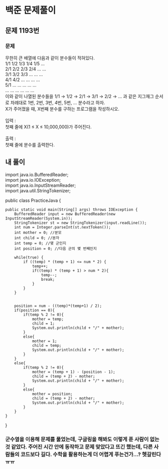 # 백준 문제풀이

## 문제 1193번
### 문제<br>
무한히 큰 배열에 다음과 같이 분수들이 적혀있다.<br>1/1	1/2	1/3	1/4	1/5	…<br>2/1	2/2	2/3	2/4	…	…<br>3/1	3/2	3/3	…	…	…<br>4/1	4/2	…	…	…	…<br>5/1	…	…	…	…	…<br>…	…	…	…	…	…<br>이와 같이 나열된 분수들을 1/1 → 1/2 → 2/1 → 3/1 → 2/2 → … 과 같은 지그재그 순서로 차례대로 1번, 2번, 3번, 4번, 5번, … 분수라고 하자.<br>X가 주어졌을 때, X번째 분수를 구하는 프로그램을 작성하시오.<br><br>입력 :<br>첫째 줄에 X(1 ≤ X ≤ 10,000,000)가 주어진다.<br><br>출력 :<br>첫째 줄에 분수를 출력한다.
## 내 풀이
import java.io.BufferedReader;<br>
import java.io.IOException;<br>
import java.io.InputStreamReader;<br>
import java.util.StringTokenizer;<br>

public class PracticeJava {

    public static void main(String[] args) throws IOException {
        BufferedReader input = new BufferedReader(new InputStreamReader(System.in));
        StringTokenizer st = new StringTokenizer(input.readLine());
        int num = Integer.parseInt(st.nextToken());
        int mother = 0; //분모
        int child = 0; //분자
        int temp = 0; //몇 군인지
        int position = 0; //다음 군의 몇 번째인지

        while(true) {
            if ((temp) * (temp + 1) <= num * 2) {
                temp++;
                if((temp) * (temp + 1) > num * 2){
                    temp--;
                    break;
                }
            }
        }


        position = num - ((temp)*(temp+1) / 2);
        if(position == 0){
            if(temp % 2 != 0){
                mother = temp;
                child = 1;
                System.out.println(child + "/" + mother);
            }
            else{
                mother = 1;
                child = temp;
                System.out.println(child + "/" + mother);
            }
        }
        else{
            if(temp % 2 != 0){
                mother = (temp + 1) - (position - 1);
                child = (temp + 2) - mother;
                System.out.println(child + "/" + mother);
            }
            else{
                mother = position;
                child = (temp + 2) - mother;
                System.out.println(child + "/" + mother);
            }
        }
    }
}<br>

### 군수열을 이용해 문제를 풀었는데, 구글링을 해봐도 이렇게 푼 사람이 없는 것 같았다. 주어진 시간 안에 동작하고 문제 맞았다고 뜨긴 했는데, 다른 사람들의 코드보다 길다. 수학을 활용하는게 더 어렵게 푸는건가...? 헷갈린다ㅠㅠ